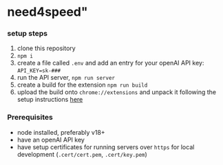 # need4speed"

### setup steps

1. clone this repository
2. `npm i`
3. create a file called `.env` and add an entry for your openAI API key: `API_KEY=sk-###`
4. run the API server, `npm run server`
5. create a build for the extension `npm run build`
6. upload the build onto `chrome://extensions` and unpack it following the setup instructions [here](https://developer.chrome.com/docs/extensions/mv3/getstarted/development-basics/)

### Prerequisites

-   node installed, preferably v18+
-   have an openAI API key
-   have setup certificates for running servers over `https` for local development (`.cert/cert.pem`, `.cert/key.pem`)
